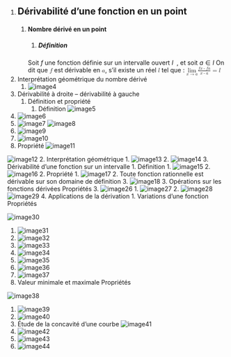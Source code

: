 1.  ## Dérivabilité d’une fonction en un point
    1. #### Nombre dérivé en un point
        1. ##### Définition
	    Soit $f$ une fonction définie sur un intervalle ouvert $I$  , et soit  $a\in I$ 
	    On dit que <math xmlns="http://www.w3.org/1998/Math/MathML"><mi>f</mi></math> est dérivable en <math xmlns="http://www.w3.org/1998/Math/MathML"><mi>a</mi></math>, s’il existe un réel <math xmlns="http://www.w3.org/1998/Math/MathML"><mi mathvariant="script">l</mi></math> tel que : <math xmlns="http://www.w3.org/1998/Math/MathML"><munder><mi>lim</mi><mrow><mi>x</mi><mo>→</mo><mi>a</mi></mrow></munder><mfrac><mrow><mi>f</mi><mfenced><mi>x</mi></mfenced><mo>-</mo><mi>f</mi><mfenced><mi>a</mi></mfenced></mrow><mrow><mi>x</mi><mo>-</mo><mi>a</mi></mrow></mfrac><mo>=</mo><mi mathvariant="script">l</mi></math>
2.  Interprétation géométrique du nombre dérivé
    1.  ![image4](../../resources/image4-2.png)
2.  Dérivabilité à droite – dérivabilité à gauche
    1.  Définition et propriété
        1.  Définition
![image5](../../resources/image5-2.png)
1.  ![image6](../../resources/image6-2.png)
2.  ![image7](../../resources/image7-2.png)
![image8](../../resources/image8-2.png)
1.  ![image9](../../resources/image9-2.png)
2.  ![image10](../../resources/image10-2.png)
2.  Propriété
![image11](../../resources/image11-2.png)

![image12](../../resources/image12-2.png)
2.  Interprétation géométrique
    1.  ![image13](../../resources/image13-2.png)
    2.  ![image14](../../resources/image14-2.png)
3.  Dérivabilité d’une fonction sur un intervalle
    1.  Définition
        1.  ![image15](../../resources/image15-2.png)
        2.  ![image16](../../resources/image16-2.png)
    2.  Propriété
        1.  ![image17](../../resources/image17-2.png)
        2.  Toute fonction rationnelle est dérivable sur son domaine de définition
        3.  ![image18](../../resources/image18-2.png)
    3.  Opérations sur les fonctions dérivées
Propriétés
3.  ![image26](../../resources/image26-2.png)
    1.  ![image27](../../resources/image27-2.png)
    2.  ![image28](../../resources/image28-2.png)
![image29](../../resources/image29-2.png)
4.  Applications de la dérivation
    1.  Variations d’une fonction
Propriétés

![image30](../../resources/image30-2.png)
1.  ![image31](../../resources/image31-2.png)
2.  ![image32](../../resources/image32-2.png)
3.  ![image33](../../resources/image33-2.png)
4.  ![image34](../../resources/image34-2.png)
5.  ![image35](../../resources/image35-2.png)
6.  ![image36](../../resources/image36-2.png)
7.  ![image37](../../resources/image37-2.png)
2.  Valeur minimale et maximale
Propriétés

![image38](../../resources/image38-2.png)
1.  ![image39](../../resources/image39-2.png)
2.  ![image40](../../resources/image40-2.png)
3.  Étude de la concavité d’une courbe
![image41](../../resources/image41-2.png)
1.  ![image42](../../resources/image42-2.png)
2.  ![image43](../../resources/image43-2.png)
3.  ![image44](../../resources/image44-2.png)
